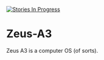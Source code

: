 [![Stories In Progress](https://badge.waffle.io/Micathon3/Zeus-A3.svg?label=in%20progress&title=In%20Progress)](http://waffle.io/Micathon3/Zeus-A3)

# Zeus-A3
Zeus A3 is a computer OS (of sorts).
